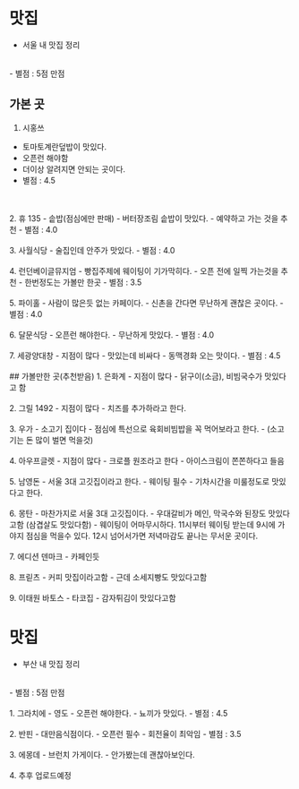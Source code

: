 # 맛집
- 서울 내 맛집 정리
<br>
- 별점 : 5점 만점
<br>

## 가본 곳
1. 시홍쓰
- 토마토계란덮밥이 맛있다. 
- 오픈런 해야함
- 더이상 알려지면 안되는 곳이다.
- 별점 : 4.5
<br>
<br>
2. 휴 135
- 솥밥(점심에만 판매)
- 버터장조림 솥밥이 맛있다.
- 예약하고 가는 것을 추천
- 별점 : 4.0
<br>
<br>
3. 사월식당
- 술집인데 안주가 맛있다. 
- 별점 : 4.0
<br><br>
4. 런던베이글뮤지엄
- 빵집주제에 웨이팅이 기가막히다. 
- 오픈 전에 일찍 가는것을 추천
- 한번정도는 가볼만 한곳
- 별점 : 3.5
<br><br>
5. 파이홀
- 사람이 많은듯 없는 카페이다.
- 신촌을 간다면 무난하게 괜찮은 곳이다.
- 별점 : 4.0
<br><br>
6. 달문식당
- 오픈런 해야한다.
- 무난하게 맛있다.
- 별점 : 4.0
<br><br>
7. 세광양대창
- 지점이 많다
- 맛있는데 비싸다
- 동맥경화 오는 맛이다.
- 별점 : 4.5
<br>
<br>
## 가볼만한 곳(추천받음)
1. 은화계
- 지점이 많다
- 닭구이(소금), 비빔국수가 맛있다고 함
<br><br>
2. 그릴 1492
- 지점이 많다
- 치즈를 추가하라고 한다.
<br><br>
3. 우가
- 소고기 집이다
- 점심에 특선으로 육회비빔밥을 꼭 먹어보라고 한다.
- (소고기는 돈 많이 벌면 먹을것)
<br><br>
4. 아우프글렛
- 지점이 많다
- 크로플 원조라고 한다
- 아이스크림이 쫀쫀하다고 들음
<br><br>
5. 남영돈
- 서울 3대 고깃집이라고 한다.
- 웨이팅 필수
- 기차시간을 미룰정도로 맛있다고 한다.
<br><br>
6. 몽탄
- 마찬가지로 서울 3대 고깃집이다.
- 우대갈비가 메인, 막국수와 된장도 맛있다고함 (삼겹살도 맛있다함)
- 웨이팅이 어마무시하다. 11시부터 웨이팅 받는데 9시에 가야지 점심을 먹을수 있다. 12시 넘어서가면 저녁마감도 끝나는 무서운 곳이다.
<br><br>
7. 에디션 덴마크
- 카페인듯
<br><br>
8. 프릳츠 
- 커피 맛집이라고함
- 근데 소세지빵도 맛있다고함
<br><br>
9. 이태원 바토스 
- 타코집
- 감자튀김이 맛있다고함


# 맛집
- 부산 내 맛집 정리
<br>
- 별점 : 5점 만점
<br><br>
1. 그라치에
- 영도
- 오픈런 해야한다.
- 뇨끼가 맛있다.
- 별점 : 4.5
<br><br>
2. 반핀
- 대만음식점이다.
- 오픈런 필수
- 회전율이 최악임
- 별점 : 3.5
<br><br>
3. 에몽데
- 브런치 가게이다.
- 안가봤는데 괜찮아보인다.
<br><br>
4. 추후 업로드예정
